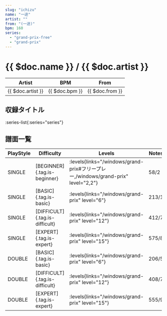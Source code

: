 ```yaml
---
slug: "ichizu"
name: "一途"
artist: ""
from: "(一途)"
bpm: 160
series:
  - "grand-prix-free"
  - "grand-prix"
---
```


# {{ $doc.name }} / {{ $doc.artist }}

|Artist|BPM|From|
|------|---|----|
|{{ $doc.artist }}|{{ $doc.bpm }}|{{ $doc.from }}|

## 収録タイトル

:series-list{:series="series"}

## 譜面一覧

|PlayStyle|Difficulty|Levels|Notes|Movie|
|---------|----------|------|-----|-----|
|SINGLE|[BEGINNER]{.tag.is-beginner}| :levels{links="/windows/grand-prix#フリープレー,/windows/grand-prix" level="2,2"}|58/2||
|SINGLE|[BASIC]{.tag.is-basic}| :levels{links="/windows/grand-prix" level="6"}|213/1||
|SINGLE|[DIFFICULT]{.tag.is-difficult}| :levels{links="/windows/grand-prix" level="12"}|412/7||
|SINGLE|[EXPERT]{.tag.is-expert}| :levels{links="/windows/grand-prix" level="15"}|575/8||
|DOUBLE|[BASIC]{.tag.is-basic}| :levels{links="/windows/grand-prix" level="6"}|206/5||
|DOUBLE|[DIFFICULT]{.tag.is-difficult}| :levels{links="/windows/grand-prix" level="12"}|408/7||
|DOUBLE|[EXPERT]{.tag.is-expert}| :levels{links="/windows/grand-prix" level="15"}|555/9||
